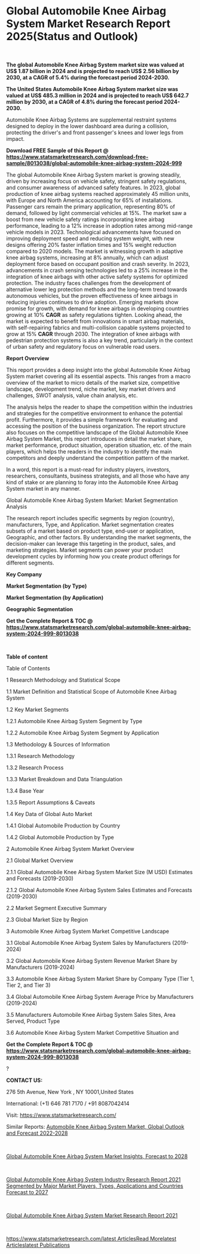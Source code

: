 <h1>Global Automobile Knee Airbag System Market Research Report 2025(Status and Outlook)</h1><br/><p><strong>The global Automobile Knee Airbag System market size was valued at US$ 1.87 billion in 2024 and is projected to reach US$ 2.56 billion by 2030, at a <strong>CAGR</strong> of 5.4% during the forecast period 2024-2030.</strong></p>
 
 
 
 <p><strong>The United States Automobile Knee Airbag System market size was valued at US$ 485.3 million in 2024 and is projected to reach US$ 642.7 million by 2030, at a <strong>CAGR</strong> of 4.8% during the forecast period 2024-2030.</strong></p>
 
 
 
 <p>Automobile Knee Airbag Systems are supplemental restraint systems designed to deploy in the lower dashboard area during a collision, protecting the driver&#39;s and front passenger&#39;s knees and lower legs from impact.</p>
 
 
 
 <p><strong>Download FREE Sample of this Report @ <a href="https://www.statsmarketresearch.com/download-free-sample/8013038/global-automobile-knee-airbag-system-2024-999">https://www.statsmarketresearch.com/download-free-sample/8013038/global-automobile-knee-airbag-system-2024-999</a></strong></p>
 
 
 
 <p>The global Automobile Knee Airbag System market is growing steadily, driven by increasing focus on vehicle safety, stringent safety regulations, and consumer awareness of advanced safety features. In 2023, global production of knee airbag systems reached approximately 45 million units, with Europe and North America accounting for 65% of installations. Passenger cars remain the primary application, representing 80% of demand, followed by light commercial vehicles at 15%. The market saw a boost from new vehicle safety ratings incorporating knee airbag performance, leading to a 12% increase in adoption rates among mid-range vehicle models in 2023. Technological advancements have focused on improving deployment speed and reducing system weight, with new designs offering 20% faster inflation times and 15% weight reduction compared to 2020 models. The market is witnessing growth in adaptive knee airbag systems, increasing at 8% annually, which can adjust deployment force based on occupant position and crash severity. In 2023, advancements in crash sensing technologies led to a 25% increase in the integration of knee airbags with other active safety systems for optimized protection. The industry faces challenges from the development of alternative lower leg protection methods and the long-term trend towards autonomous vehicles, but the proven effectiveness of knee airbags in reducing injuries continues to drive adoption. Emerging markets show promise for growth, with demand for knee airbags in developing countries growing at 10% <strong>CAGR</strong> as safety regulations tighten. Looking ahead, the market is expected to benefit from innovations in smart airbag materials, with self-repairing fabrics and multi-collision capable systems projected to grow at 15% <strong>CAGR</strong> through 2030. The integration of knee airbags with pedestrian protection systems is also a key trend, particularly in the context of urban safety and regulatory focus on vulnerable road users.</p>
 
 
 
 <p><strong>Report Overview</strong></p>
 
 
 
 <p>This report provides a deep insight into the global Automobile Knee Airbag System market covering all its essential aspects. This ranges from a macro overview of the market to micro details of the market size, competitive landscape, development trend, niche market, key market drivers and challenges, SWOT analysis, value chain analysis, etc.</p>
 
 
 
 <p>The analysis helps the reader to shape the competition within the industries and strategies for the competitive environment to enhance the potential profit. Furthermore, it provides a simple framework for evaluating and accessing the position of the business organization. The report structure also focuses on the competitive landscape of the Global Automobile Knee Airbag System Market, this report introduces in detail the market share, market performance, product situation, operation situation, etc. of the main players, which helps the readers in the industry to identify the main competitors and deeply understand the competition pattern of the market.</p>
 
 
 
 <p>In a word, this report is a must-read for industry players, investors, researchers, consultants, business strategists, and all those who have any kind of stake or are planning to foray into the Automobile Knee Airbag System market in any manner.</p>
 
 
 
 <p>Global Automobile Knee Airbag System Market: Market Segmentation Analysis</p>
 
 
 
 <p>The research report includes specific segments by region (country), manufacturers, Type, and Application. Market segmentation creates subsets of a market based on product type, end-user or application, Geographic, and other factors. By understanding the market segments, the decision-maker can leverage this targeting in the product, sales, and marketing strategies. Market segments can power your product development cycles by informing how you create product offerings for different segments.</p>
 
 
 
 <p><strong>Key Company</strong></p>
 
 
 
 <p><strong>Market Segmentation (by Type)</strong></p>
 
 
 
 <p><strong>Market Segmentation (<strong>by Application</strong>)</strong></p>
 
 
 
 <p><strong>Geographic Segmentation</strong></p>
 
 
 
 <div><b>Get the Complete Report & TOC @ <a href="https://www.statsmarketresearch.com/global-automobile-knee-airbag-system-2024-999-8013038">https://www.statsmarketresearch.com/global-automobile-knee-airbag-system-2024-999-8013038</a></b></div>
 
 
 
 <p><br />
 
 <b>Table of content</b></p>
 
 
 
 <p>Table of Contents<br />
 
 1 Research Methodology and Statistical Scope<br />
 
 1.1 Market Definition and Statistical Scope of Automobile Knee Airbag System<br />
 
 1.2 Key Market Segments<br />
 
 1.2.1 Automobile Knee Airbag System Segment by Type<br />
 
 1.2.2 Automobile Knee Airbag System Segment by Application<br />
 
 1.3 Methodology & Sources of Information<br />
 
 1.3.1 Research Methodology<br />
 
 1.3.2 Research Process<br />
 
 1.3.3 Market Breakdown and Data Triangulation<br />
 
 1.3.4 Base Year<br />
 
 1.3.5 Report Assumptions & Caveats<br />
 
 1.4 Key Data of Global Auto Market<br />
 
 1.4.1 Global Automobile Production by Country<br />
 
 1.4.2 Global Automobile Production by Type<br />
 
 2 Automobile Knee Airbag System Market Overview<br />
 
 2.1 Global Market Overview<br />
 
 2.1.1 Global Automobile Knee Airbag System Market Size (M USD) Estimates and Forecasts (2019-2030)<br />
 
 2.1.2 Global Automobile Knee Airbag System Sales Estimates and Forecasts (2019-2030)<br />
 
 2.2 Market Segment Executive Summary<br />
 
 2.3 Global Market Size by Region<br />
 
 3 Automobile Knee Airbag System Market Competitive Landscape<br />
 
 3.1 Global Automobile Knee Airbag System Sales by Manufacturers (2019-2024)<br />
 
 3.2 Global Automobile Knee Airbag System Revenue Market Share by Manufacturers (2019-2024)<br />
 
 3.3 Automobile Knee Airbag System Market Share by Company Type (Tier 1, Tier 2, and Tier 3)<br />
 
 3.4 Global Automobile Knee Airbag System Average Price by Manufacturers (2019-2024)<br />
 
 3.5 Manufacturers Automobile Knee Airbag System Sales Sites, Area Served, Product Type<br />
 
 3.6 Automobile Knee Airbag System Market Competitive Situation and</p>
 
 
 
 <div><b>Get the Complete Report & TOC @ <a href="https://www.statsmarketresearch.com/global-automobile-knee-airbag-system-2024-999-8013038">https://www.statsmarketresearch.com/global-automobile-knee-airbag-system-2024-999-8013038</a></b></div>
 
 
 
 <p>? </p>
 
 
 
 <p><b>CONTACT US:</b><br />
 
 276 5th Avenue, New York , NY 10001,United States<br />
 
 International: (+1) 646 781 7170 / +91 8087042414<br />
 
 Visit: <a href="https://www.statsmarketresearch.com/">https://www.statsmarketresearch.com/</a><br />
 
 Similar Reports: <a href="https://www.statsmarketresearch.com/global-automobile-knee-airbag-system-2024-999-8013038">Automobile Knee Airbag System Market, Global Outlook and Forecast 2022-2028</a><br />
 
 <br />
 
 <a href="https://www.statsmarketresearch.com/global-automobile-knee-airbag-system-2024-999-8013038">Global Automobile Knee Airbag System Market Insights, Forecast to 2028</a><br />
 
 <br />
 
 <a href="https://www.statsmarketresearch.com/global-automobile-knee-airbag-system-2024-999-8013038">Global Automobile Knee Airbag System Industry Research Report 2021 Segmented by Major Market Players, Types, Applications and Countries Forecast to 2027</a><br />
 
 <br />
 
 <a href="https://www.statsmarketresearch.com/global-automobile-knee-airbag-system-2024-999-8013038">Global Automobile Knee Airbag System Market Research Report 2021</a><br />
 
 <br />
 
 <a href="https://gyeongbokgung.com">https://www.statsmarketresearch.com/</a><a href="https://hallyeomaritime.com">latest Articles</a><a href="https://jingwansa.com">Read More</a><a href="https://nguoiviet.jp/">latest Articles</a><a href="https://www.intelmarketresearch.com/">latest Publications</a></p>